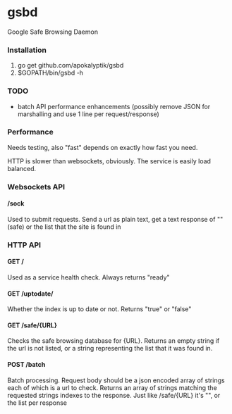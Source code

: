 gsbd
====

Google Safe Browsing Daemon

### Installation

1. go get github.com/apokalyptik/gsbd
2. $GOPATH/bin/gsbd -h

### TODO

* batch API performance enhancements (possibly remove JSON for marshalling and use 1 line per request/response)

### Performance

Needs testing, also "fast" depends on exactly how fast you need.

HTTP is slower than websockets, obviously. The service is easily load balanced.

### Websockets API

#### /sock

Used to submit requests. Send a url as plain text, get a text response 
of "" (safe) or the list that the site is found in

### HTTP API

#### GET /

Used as a service health check. Always returns "ready"

#### GET /uptodate/ 

Whether the index is up to date or not. Returns "true" or "false"

#### GET /safe/{URL}

Checks the safe browsing database for {URL}.  Returns an empty string 
if the url is not listed, or a string representing the list that it 
was found in.

#### POST /batch

Batch processing. Request body should be a json encoded array 
of strings each of which is a url to check. Returns an array 
of strings matching the requested strings indexes to the response.
Just like /safe/{URL} it's "", or the list per response
